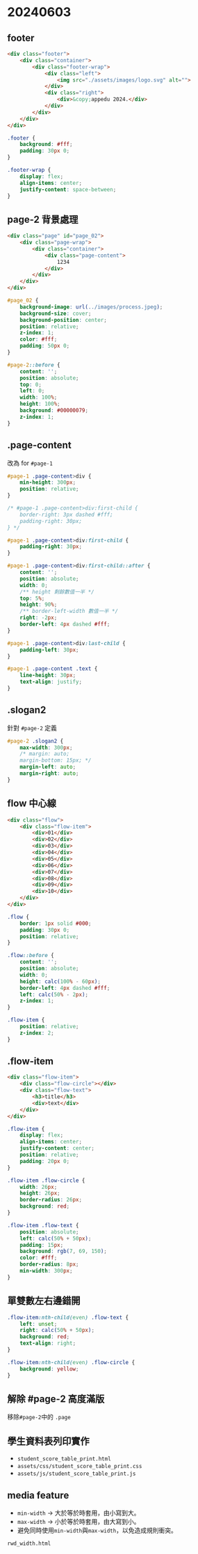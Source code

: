 # 20240603

## footer

```html
<div class="footer">
    <div class="container">
        <div class="footer-wrap">
            <div class="left">
                <img src="./assets/images/logo.svg" alt="">
            </div>
            <div class="right">
                <div>&copy;appedu 2024.</div>
            </div>
        </div>
    </div>
</div>
```

```css
.footer {
    background: #fff;
    padding: 30px 0;
}

.footer-wrap {
    display: flex;
    align-items: center;
    justify-content: space-between;
}
```

## page-2 背景處理

```html
<div class="page" id="page_02">
    <div class="page-wrap">
        <div class="container">
            <div class="page-content">
                1234
            </div>
        </div>
    </div>
</div>
```

```css
#page_02 {
    background-image: url(../images/process.jpeg);
    background-size: cover;
    background-position: center;
    position: relative;
    z-index: 1;
    color: #fff;
    padding: 50px 0;
}

#page-2::before {
    content: '';
    position: absolute;
    top: 0;
    left: 0;
    width: 100%;
    height: 100%;
    background: #00000079;
    z-index: 1;
}
```

## .page-content

改為 for `#page-1`

```css
#page-1 .page-content>div {
    min-height: 300px;
    position: relative;
}

/* #page-1 .page-content>div:first-child {
    border-right: 3px dashed #fff;
    padding-right: 30px;
} */

#page-1 .page-content>div:first-child {
    padding-right: 30px;
}

#page-1 .page-content>div:first-child::after {
    content: '';
    position: absolute;
    width: 0;
    /** height 剩餘數值一半 */
    top: 5%;
    height: 90%;
    /** border-left-width 數值一半 */
    right: -2px;
    border-left: 4px dashed #fff;
}

#page-1 .page-content>div:last-child {
    padding-left: 30px;
}

#page-1 .page-content .text {
    line-height: 30px;
    text-align: justify;
}
```

## .slogan2

針對 `#page-2` 定義

```css
#page-2 .slogan2 {
    max-width: 300px;
    /* margin: auto;
    margin-bottom: 15px; */
    margin-left: auto;
    margin-right: auto;
}
```

## flow 中心線

```html
<div class="flow">
    <div class="flow-item">
        <div>01</div>
        <div>02</div>
        <div>03</div>
        <div>04</div>
        <div>05</div>
        <div>06</div>
        <div>07</div>
        <div>08</div>
        <div>09</div>
        <div>10</div>
    </div>
</div>
```

```css
.flow {
    border: 1px solid #000;
    padding: 30px 0;
    position: relative;
}

.flow::before {
    content: '';
    position: absolute;
    width: 0;
    height: calc(100% - 60px);
    border-left: 4px dashed #fff;
    left: calc(50% - 2px);
    z-index: 1;
}

.flow-item {
    position: relative;
    z-index: 2;
}
```

## .flow-item

```html
<div class="flow-item">
    <div class="flow-circle"></div>
    <div class="flow-text">
        <h3>title</h3>
        <div>text</div>
    </div>
</div>
```

```css
.flow-item {
    display: flex;
    align-items: center;
    justify-content: center;
    position: relative;
    padding: 20px 0;
}

.flow-item .flow-circle {
    width: 26px;
    height: 26px;
    border-radius: 26px;
    background: red;
}

.flow-item .flow-text {
    position: absolute;
    left: calc(50% + 50px);
    padding: 15px;
    background: rgb(7, 69, 150);
    color: #fff;
    border-radius: 8px;
    min-width: 300px;
}
```

## 單雙數左右邊錯開

```css
.flow-item:nth-child(even) .flow-text {
    left: unset;
    right: calc(50% + 50px);
    background: red;
    text-align: right;
}

.flow-item:nth-child(even) .flow-circle {
    background: yellow;
}
```

## 解除 #page-2 高度滿版

移除` #page-2 `中的 `.page`

## 學生資料表列印實作

- `student_score_table_print.html`
- `assets/css/student_score_table_print.css`
- `assets/js/student_score_table_print.js`

## media feature

- `min-width` -> 大於等於時套用，由小寫到大。
- `max-width` -> 小於等於時套用，由大寫到小。
- 避免同時使用`min-width`與`max-width`，以免造成規則衝突。

`rwd_width.html`